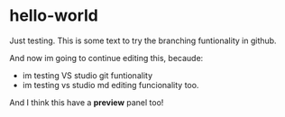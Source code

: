 # hello-world
Just testing. This is some text to try 
the branching funtionality in github.

And now im going to continue editing this, becaude:
- im testing VS studio git funtionality
- im testing vs studio md editing funcionality too.

And I think this have a **preview** panel too!
